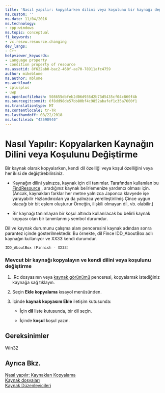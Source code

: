 ```yaml
---
title: 'Nasıl yapılır: kopyalarken dilini veya koşulunu bir kaynağı değiştirme | Microsoft Docs'
ms.custom: ''
ms.date: 11/04/2016
ms.technology:
- cpp-windows
ms.topic: conceptual
f1_keywords:
- vc.resvw.resource.changing
dev_langs:
- C++
helpviewer_keywords:
- Language property
- condition property of resource
ms.assetid: 8f622ab0-bac2-468f-ae70-78911afc4759
author: mikeblome
ms.author: mblome
ms.workload:
- cplusplus
- uwp
ms.openlocfilehash: 508655dbfeb2d06d936d2b73d5435cf04c860f4b
ms.sourcegitcommit: 6f8dd98de57bb80bf4c9852abafef1c35a7600f1
ms.translationtype: MT
ms.contentlocale: tr-TR
ms.lasthandoff: 08/22/2018
ms.locfileid: "42598940"
---
```

# <a name="how-to-change-the-language-or-condition-of-a-resource-while-copying"></a>Nasıl Yapılır: Kopyalarken Kaynağın Dilini veya Koşulunu Değiştirme

Bir kaynak olarak kopyalarken, kendi dil özelliği veya koşul özelliğini veya her ikisi de değiştirebilirsiniz.

- Kaynağın dilini yalnızca, kaynak için dil tanımlar. Tarafından kullanılan bu [FindResource](http://msdn.microsoft.com/library/windows/desktop/ms648042) , aradığınız kaynak belirlemenize yardımcı olması için. (Ancak, kaynakları farklar her metne yalnızca Japonca klavyede işe yarayabilir Hızlandırıcıları ya da yalnızca yerelleştirilmiş Çince uygun olacağı bir bit eşlem oluşturur Örneğin, ilişkili olmayan dil, vb. olabilir.)

- Bir kaynağı tanımlayan bir koşul altında kullanılacak bu belirli kaynak kopyası olan bir tanımlanmış sembol durumdur.

Dil ve kaynak durumunu çalışma alanı penceresini kaynak adından sonra parantez içinde gösterilmektedir. Bu örnekte, dil Fince IDD_AboutBox adlı kaynağın kullanıyor ve XX33 kendi durumdur.

```cpp
IDD_AboutBox (Finnish - XX33)  
```

### <a name="to-copy-an-existing-resource-and-change-its-language-or-condition"></a>Mevcut bir kaynağı kopyalayın ve kendi dilini veya koşulunu değiştirme

1. .Rc dosyasının veya [kaynak görünümü](../windows/resource-view-window.md) penceresi, kopyalamak istediğiniz kaynağa sağ tıklayın.

2. Seçin **Ekle kopyalama** kısayol menüsünden.

3. İçinde **kaynak kopyasını Ekle** iletişim kutusunda:

   - İçin **dil** liste kutusunda, bir dil seçin.

   - İçinde **koşul** koşul yazın.

## <a name="requirements"></a>Gereksinimler

Win32

## <a name="see-also"></a>Ayrıca Bkz.

[Nasıl yapılır: Kaynakları Kopyalama](../windows/how-to-copy-resources.md)  
[Kaynak dosyaları](../windows/resource-files-visual-studio.md)  
[Kaynak Düzenleyicileri](../windows/resource-editors.md)